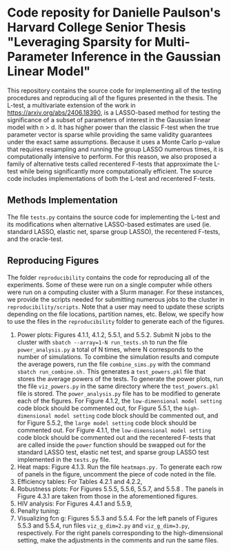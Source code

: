 # Code reposity for Danielle Paulson's Harvard College Senior Thesis "Leveraging Sparsity for Multi-Parameter Inference in the Gaussian Linear Model"

This repository contains the source code for implementing all of the testing procedures and reproducing all of the figures presented in the thesis. The L-test, a multivariate extension of the work in https://arxiv.org/abs/2406.18390, is a LASSO-based method for testing the significance of a subset of parameters of interest in the Gaussian linear model with n > d. It has higher power than the classic F-test when the true parameter vector is sparse while providing the same validity guarantees under the exact same assumptions. Because it uses a Monte Carlo p-value that requires resampling and running the group LASSO numerous times, it is computationally intensive to perform. For this reason, we also proposed a family of alternative tests called recentered F-tests that approximate the L-test while being significantly more computationally efficient. The source code includes implementations of both the L-test and recentered F-tests.

## Methods Implementation
The file `tests.py` contains the source code for implementing the L-test and its modifications when alternative LASSO-based estimates are used (ie. standard LASSO, elastic net, sparse group LASSO), the recentered F-tests, and the oracle-test. 

## Reproducing Figures
The folder `reproducibility` contains the code for reproducing all of the experiments. Some of these were run on a single computer while others were run on a computing cluster with a Slurm manager. For these instances, we provide the scripts needed for submitting numerous jobs to the cluster in `reproducibility/scripts`. Note that a user may need to update these scripts depending on the file locations, partition names, etc. Below, we specify how to use the files in the `reproducibility` folder to generate each of the figures.
1. Power plots: Figures 4.1.1, 4.1.2, 5.5.1, and 5.5.2. Submit N jobs to the cluster with `sbatch --array=1-N run_tests.sh` to run the file `power_analysis.py` a total of N times, where N corresponds to the number of simulations. To combine the simulation results and compute the average powers, run the file `combine_sims.py` with the command `sbatch run_combine.sh.` This generates a `test_powers.pkl` file that stores the average powers of the tests. To generate the power plots, run the file `viz_powers.py` in the same directory where the `test_powers.pkl` file is stored. The `power_analysis.py` file has to be modified to generate each of the figures. For Figure 4.1.2, the `low-dimensional model setting` code block should be commented out, for Figure 5.5.1, the `high-dimensional model setting` code block should be commented out, and for Figure 5.5.2, the `large model setting` code block should be commented out. For Figure 4.1.1, the `low-dimensional model setting` code block should be commented out and the recentered F-tests that are called inside the `power` function should be swapped out for the standard LASSO test, elastic net test, and sparse group LASSO test implemented in the `tests.py` file.
2. Heat maps: Figure 4.1.3. Run the file `heatmaps.py.` To generate each row of panels in the figure, uncomment the piece of code noted in the file. 
3. Efficiency tables: For Tables 4.2.1 and 4.2.2, 
4. Robustness plots: For Figures 5.5.5, 5.5.6, 5.5.7, and 5.5.8 . The panels in Figure 4.3.1 are taken from those in the aforementioned figures.
5. HIV analysis: For Figures 4.4.1 and 5.5.9, 
6. Penalty tuning:
7. Visualizing fcn g: Figures 5.5.3 and 5.5.4. For the left panels of Figures 5.5.3 and 5.5.4, run files `viz_g_dim=2.py` and `viz_g_dim=3.py`, respectively. For the right panels corresponding to the high-dimensional setting, make the adjustments in the comments and run the same files.
